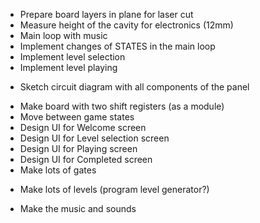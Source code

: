 * Prepare board layers in plane for laser cut
* Measure height of the cavity for electronics (12mm)
* Main loop with music
* Implement changes of STATES in the main loop
* Implement level selection
* Implement level playing
- Sketch circuit diagram with all components of the panel
* Make board with two shift registers (as a module)
* Move between game states
* Design UI for Welcome screen
* Design UI for Level selection screen
* Design UI for Playing screen
* Design UI for Completed screen
* Make lots of gates
- Make lots of levels (program level generator?)
* Make the music and sounds
